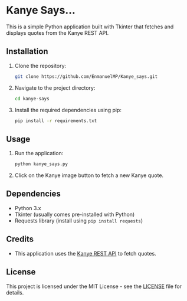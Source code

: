 # Kanye Says...

This is a simple Python application built with Tkinter that fetches and displays quotes from the Kanye REST API.

## Installation

1. Clone the repository:

    ```bash
    git clone https://github.com/EnmanuelMP/Kanye_says.git
    ```

2. Navigate to the project directory:

    ```bash
    cd kanye-says
    ```

3. Install the required dependencies using pip:

    ```bash
    pip install -r requirements.txt
    ```

## Usage

1. Run the application:

    ```bash
    python kanye_says.py
    ```

2. Click on the Kanye image button to fetch a new Kanye quote.

## Dependencies

- Python 3.x
- Tkinter (usually comes pre-installed with Python)
- Requests library (install using `pip install requests`)

## Credits

- This application uses the [Kanye REST API](https://kanye.rest/) to fetch quotes.

## License

This project is licensed under the MIT License - see the [LICENSE](LICENSE) file for details.
